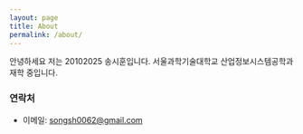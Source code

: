```yaml
---
layout: page
title: About
permalink: /about/
---
```


안녕하세요 저는 20102025 송시훈입니다.
서울과학기술대학교 산업정보시스템공학과 재학 중입니다.

### 연락처
- 이메일: songsh0062@gmail.com